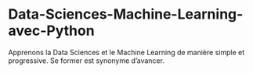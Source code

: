 # Data-Sciences-Machine-Learning-avec-Python
Apprenons la Data Sciences et le Machine Learning de manière simple et progressive. Se former est synonyme d’avancer.
